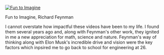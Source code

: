 [![Fun to Imagine](http://img.youtube.com/vi/v3pYRn5j7oI/0.jpg)](https://youtu.be/v3pYRn5j7oI?list=PL2D30B1DEFFDA0310 "Fun to Imagine")

<p id="title">Fun to Imagine, Richard Feynman</p>

I cannot overstate how impactful these videos have been to my life. I found them several years ago and, along with Feynman's other work, they ignited in me a new appreciation for math, science and nature. Feynman's way of thinking along with Elon Musk's incredible drive and vision were the key factors which inpsired me to go back to school for engineering at 26.

